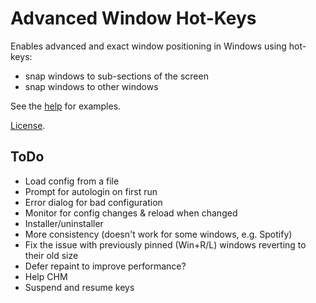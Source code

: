 Advanced Window Hot-Keys
========================

Enables advanced and exact window positioning in Windows using hot-keys:

* snap windows to sub-sections of the screen
* snap windows to other windows

See the [help](index.html) for examples.

[License](LICENSE.txt).

ToDo
-----------

- Load config from a file
- Prompt for autologin on first run
- Error dialog for bad configuration
- Monitor for config changes & reload when changed
- Installer/uninstaller
- More consistency (doesn't work for some windows, e.g. Spotify)
- Fix the issue with previously pinned (Win+R/L) windows reverting to their old size
- Defer repaint to improve performance?
- Help CHM
- Suspend and resume keys
